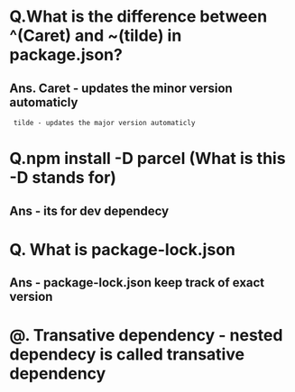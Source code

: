 # Q.What is the difference between ^(Caret) and ~(tilde) in package.json?
## Ans. Caret - updates the minor version automaticly
     tilde - updates the major version automaticly

# Q.npm install -D parcel (What is this -D stands for)
## Ans - its for dev dependecy

# Q. What is package-lock.json
## Ans - package-lock.json keep track of exact version

# @. Transative dependency - nested dependecy is called transative dependency